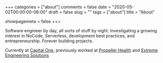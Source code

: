 +++
categories = ["about"]
comments = false
date = "2020-05-02T00:00:00-06:00"
draft = false
slug = ""
tags = ["about"]
title = "About"

showpagemeta = false
+++

Software engineer by day, all sorts of stuff by night. Investigating a growing interest in NoCode, Serverless, development best practices, and entrepreneurship. Forever building projects.

Currently at [Capital One](http://capitalone.com), previously worked at [Propeller Health](https://www.propellerhealth.com/) and [Extreme Engineering Solutions](https://www.xes-inc.com/)
